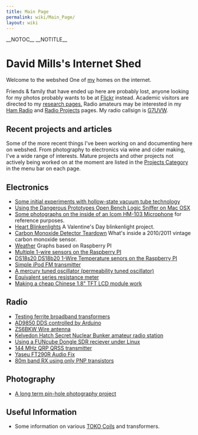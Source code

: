 ```yaml
---
title: Main Page
permalink: wiki/Main_Page/
layout: wiki
---
```


\_\_NOTOC\_\_ \_\_NOTITLE\_\_

David Mills's Internet Shed
===========================

Welcome to the webshed One of [my](/wiki/About_Me "wikilink") homes on the
internet.

Friends & family that have ended up here are probably lost, anyone
looking for my photos probably wants to be at
[Flickr](http://www.flickr.com/photos/dtl/) instead. Academic visitors
are directed to my [research pages.](/wiki/Research_Interests "wikilink")
Radio amateurs may be interested in my [Ham Radio](/wiki/Ham_Radio "wikilink")
and [Radio Projects](/wiki/Category%3ARadio "wikilink") pages. My radio
callsign is [G7UVW](/wiki/G7UVW "wikilink").  
  

  
Recent projects and articles
----------------------------

Some of the more recent things I've been working on and documenting here
on webshed. From photography to electronics via wine and cider making,
I've a wide range of interests. Mature projects and other projects not
actively being worked on at the moment are listed in the [Projects
Category](/wiki/Category%3AProjects "wikilink") in the menu bar on each
page.  

Electronics
-----------

-   [Some initial experiments with hollow-state vacuum tube
    technology]([[Tube_Experiments_1 "wikilink")
-   [Using the Dangerous Prototypes Open Bench Logic Sniffer on Mac
    OSX](/wiki/Open_Bench_Logic_Sniffer_OSX "wikilink")
-   [Some photographs on the inside of an Icom HM-103
    Microphone](/wiki/Icom_HM103 "wikilink") for reference purposes.
-   [Heart Blinkenlights](/wiki/Heart_Blinkenlights "wikilink") A Valentine's
    Day blinkenlight project.
-   [Carbon Monoxide Detector
    Teardown](/wiki/Carbon_Monoxide_Detector_Teardown "wikilink") What's
    inside a 2010/2011 vintage carbon monoxide sensor.
-   [Weather](/wiki/Weather "wikilink") Graphs based on Raspberry PI 
-   [Multiple 1-wire sensors on the Raspberry
    PI](/wiki/RaspberryPI_Multiple_DS1820 "wikilink")
-   [DS18s20 DS18b20 1-Wire Temperature senors on the Raspberry
    PI](/wiki/RaspberryPI_DS1820 "wikilink")
-   [Simple iPod FM transmitter](/wiki/Simple_iPod_Tx "wikilink")
-   [A mercury tuned oscillator (permeability tuned
    oscillator)](/wiki/Mercury_PTO "wikilink")
-   [Equivalent series resistance meter](/wiki/ESR_meter "wikilink")
-   [Making a cheap Chinese 1.8" TFT LCD module
    work](18tftbreakout "wikilink")

  

Radio
-----

-   [Testing ferrite broadband
    transformers](/wiki/FT50-43_and_FT50-26_Transformers "wikilink")
-   [AD9850 DDS controlled by Arduino](/wiki/AD9850_Arduino "wikilink")
-   [ZS6BKW Wire antenna](/wiki/ZS6BKW_antenna "wikilink")
-   [Kelvedon Hatch Secret Nuclear Bunker amateur radio
    station](/wiki/GB0SNB "wikilink")
-   [Using a FUNcube Dongle SDR reciever under
    Linux](/wiki/FUNcube-Dongle-Linux "wikilink")
-   [144 MHz QRP QRSS transmitter](/wiki/QRSS_2m "wikilink")
-   [Yaseu FT290R Audio Fix](/wiki/FT290-Audio "wikilink")
-   [80m band RX using only PNP transistors](/wiki/PNP-80 "wikilink")  
      

Photography
-----------

-   [A long term pin-hole photography project](/wiki/Solargraphy "wikilink")

Useful Information
------------------

-   Some information on various [TOKO Coils](/wiki/TOKO_Coils "wikilink") and
    transformers.

  

